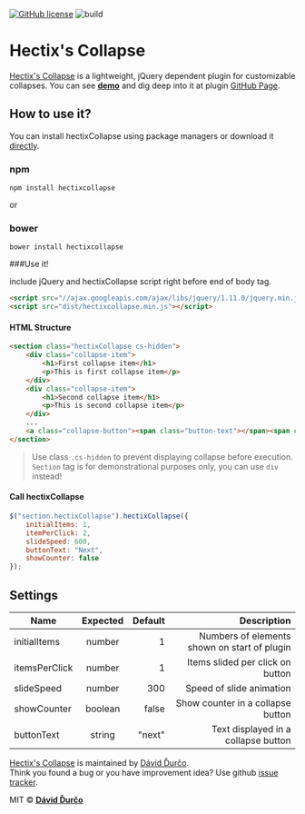 [![GitHub license](https://img.shields.io/github/license/Hectix/Hectix-Collapse.svg?style=social)](https://github.com/Hectix/Hectix-Collapse/blob/master/LICENSE)
![build](https://travis-ci.org/Hectix/Hectix-Collapse.svg?branch=master)
# Hectix's Collapse

[Hectix's Collapse][1] is a lightweight, jQuery dependent plugin for customizable collapses.
You can see **[demo][2]** and dig deep into it at plugin [GitHub Page][2].

## How to use it?

You can install hectixCollapse using package managers or download it [directly][3].

### npm

```
npm install hectixcollapse
```
or

### bower
```
bower install hectixcollapse
```

###Use it!

include jQuery and hectixCollapse script right before end of body tag.

```html
<script src="//ajax.googleapis.com/ajax/libs/jquery/1.11.0/jquery.min.js"></script>
<script src="dist/hectixcollapse.min.js"></script>
```

#### HTML Structure
```html
<section class="hectixCollapse cs-hidden">
    <div class="collapse-item">
        <h1>First collapse item</h1>
        <p>This is first collapse item</p>
    </div>
    <div class="collapse-item">
        <h1>Second collapse item</h1>
        <p>This is second collapse item</p>
    </div>
    ...
    <a class="collapse-button"><span class="button-text"></span><span class="counter"></span></a>
</section>
```

> Use class `.cs-hidden` to prevent displaying collapse before execution.  
> `Section` tag is for demonstrational purposes only, you can use `div` instead!

#### Call hectixCollapse

```javascript
$("section.hectixCollapse").hectixCollapse({
    initialItems: 1,
    itemPerClick: 2,
    slideSpeed: 600,
    buttonText: "Next",
    showCounter: false
});
```


## Settings

| Name        | Expected           | Default  | Description  |
| ------------- |:-------------:| -----:| -----:|
| initialItems | number | 	1 | Numbers of elements shown on start of plugin |
| itemsPerClick | number      |   	1 | Items slided per click on button |
| slideSpeed | 	number      |    300 | Speed of slide animation |
| showCounter | boolean      |    false | Show counter in a collapse button |
| buttonText | string      |   "next" | Text displayed in a collapse button |

  

[Hectix's Collapse][1] is maintained by [Dávid Ďurčo][4].  
Think you found a bug or you have improvement idea? Use github [issue tracker][5].

MIT © **[Dávid Ďurčo][4]**

[1]: https://github.com/Hectix/Hectix-Collapse
[2]: https://hectix.github.io/Hectix-Collapse
[3]: https://github.com/Hectix/Hectix-Collapse/archive/master.zip
[4]: https://github.com/Hectix
[5]: https://github.com/Hectix/Hectix-Collapse/issues
